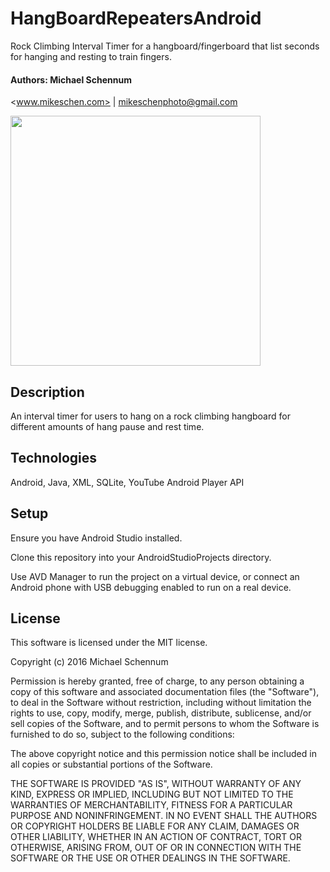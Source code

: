 # HangBoardRepeatersAndroid

Rock Climbing Interval Timer for a hangboard/fingerboard that list seconds for hanging and resting to train fingers.

#### Authors: Michael Schennum
<www.mikeschen.com> | <mikeschenphoto@gmail.com>

<img src="http://www.mikeschen.com/resources/images/apps/casestudies/hangboard-lg.jpg" width="400">

## Description

An interval timer for users to hang on a rock climbing hangboard for different amounts of hang pause and rest time.

## Technologies

Android, Java, XML, SQLite, YouTube Android Player API

## Setup

Ensure you have Android Studio installed.

Clone this repository into your AndroidStudioProjects directory.

Use AVD Manager to run the project on a virtual device, or connect an Android phone with USB debugging enabled to run on a real device.

## License

This software is licensed under the MIT license.

Copyright (c) 2016 Michael Schennum

Permission is hereby granted, free of charge, to any person obtaining a copy of this software and associated documentation files (the "Software"), to deal in the Software without restriction, including without limitation the rights to use, copy, modify, merge, publish, distribute, sublicense, and/or sell copies of the Software, and to permit persons to whom the Software is furnished to do so, subject to the following conditions:

The above copyright notice and this permission notice shall be included in all copies or substantial portions of the Software.

THE SOFTWARE IS PROVIDED "AS IS", WITHOUT WARRANTY OF ANY KIND, EXPRESS OR IMPLIED, INCLUDING BUT NOT LIMITED TO THE WARRANTIES OF MERCHANTABILITY, FITNESS FOR A PARTICULAR PURPOSE AND NONINFRINGEMENT. IN NO EVENT SHALL THE AUTHORS OR COPYRIGHT HOLDERS BE LIABLE FOR ANY CLAIM, DAMAGES OR OTHER LIABILITY, WHETHER IN AN ACTION OF CONTRACT, TORT OR OTHERWISE, ARISING FROM, OUT OF OR IN CONNECTION WITH THE SOFTWARE OR THE USE OR OTHER DEALINGS IN THE SOFTWARE.
